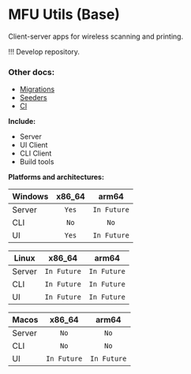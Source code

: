# MFU Utils (Base)
Client-server apps for wireless scanning and printing.

!!! Develop repository.

### Other docs:
* [Migrations](docs/Migrations.md)
* [Seeders](docs/Seeders.md)
* [CI](docs/CI.md)

**Include:**
 * Server
 * UI Client
 * CLI Client
 * Build tools

**Platforms and architectures:**

| Windows | x86_64 |    arm64    |
|---------|:------:|:-----------:|
| Server  | `Yes`  | `In Future` |
| CLI     |  `No`  |    `No`     |
| UI      | `Yes`  | `In Future` |

| Linux  |   x86_64    |    arm64    |
|--------|:-----------:|:-----------:|
| Server | `In Future` | `In Future` |
| CLI    | `In Future` | `In Future` |
| UI     | `In Future` | `In Future` |

| Macos  |   x86_64    |    arm64    |
|--------|:-----------:|:-----------:|
| Server |    `No`     |    `No`     |
| CLI    |    `No`     |    `No`     |
| UI     | `In Future` | `In Future` |
